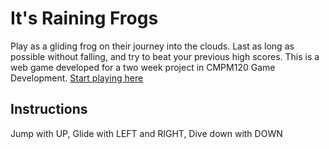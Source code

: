 # It's Raining Frogs

Play as a gliding frog on their journey into the clouds. Last as long as possible without falling, and try to beat your previous high scores. This is a web game developed for a two week project in CMPM120 Game Development. [Start playing here](https://6yuqing6.github.io/Frog-Game/)

## Instructions
Jump with UP, Glide with LEFT and RIGHT, Dive down with DOWN
